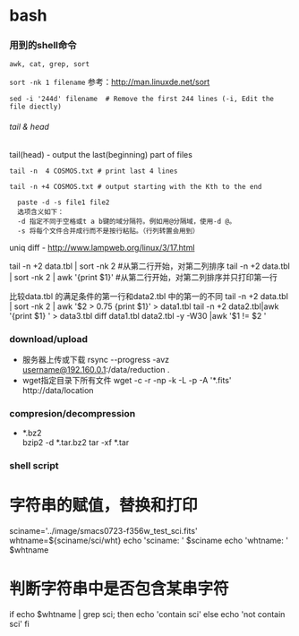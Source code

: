 # bash

### 用到的shell命令

``awk, cat, grep, sort`` 


``sort -nk 1 filename`` 参考：http://man.linuxde.net/sort

``sed -i '244d' filename  # Remove the first 244 lines (-i, Edit the file diectly)``

###### tail & head 
 
tail(head) - output the last(beginning) part of files

``tail -n  4 COSMOS.txt # print last 4 lines`` 

``tail -n +4 COSMOS.txt # output starting with the Kth to the end``



```
  paste -d -s file1 file2
  选项含义如下：
  -d 指定不同于空格或t a b键的域分隔符。例如用@分隔域，使用-d @。
  -s 将每个文件合并成行而不是按行粘贴。（行列转置会用到）
```
uniq
diff - http://www.lampweb.org/linux/3/17.html

tail -n +2 data.tbl | sort -nk 2  #从第二行开始，对第二列排序 
tail -n +2 data.tbl | sort -nk 2 | awk '{print $1}'  #从第二行开始，对第二列排序并只打印第一行

比较data.tbl 的满足条件的第一行和data2.tbl 中的第一的不同
tail -n +2 data.tbl | sort -nk 2 | awk '$2 > 0.75 {print $1}' > data1.tbl
tail -n +2 data2.tbl|awk '{print $1} ' > data3.tbl 
diff data1.tbl data2.tbl -y -W30 |awk '$1 != $2 '

### download/upload ######################################################### 
- 服务器上传或下载
  rsync --progress -avz  username@192.160.0.1:/data/reduction  .
- wget指定目录下所有文件
  wget -c -r -np -k -L -p -A '*.fits' http://data/location

### compresion/decompression ################################################
-  *.bz2                                                                      
   bzip2 -d *.tar.bz2
   tar -xf *.tar

### shell script ############################################################
# 字符串的赋值，替换和打印
sciname='../image/smacs0723-f356w_test_sci.fits'
whtname=${sciname/sci/wht}
echo 'sciname:  ' $sciname
echo 'whtname:  ' $whtname

# 判断字符串中是否包含某串字符
if echo $whtname | grep sci; then 
   echo 'contain sci'
else 
   echo 'not contain sci'
fi
